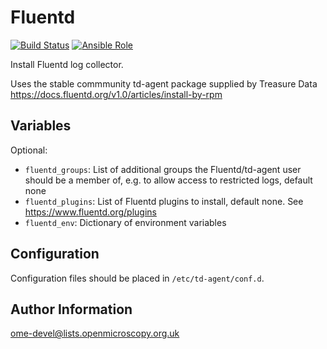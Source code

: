 Fluentd
=======

[![Build Status](https://travis-ci.org/ome/ansible-role-fluentd.svg)](https://travis-ci.org/ome/ansible-role-fluentd)
[![Ansible Role](https://img.shields.io/ansible/role/41884.svg)](https://galaxy.ansible.com/ome/fluentd/)

Install Fluentd log collector.

Uses the stable commmunity td-agent package supplied by Treasure Data https://docs.fluentd.org/v1.0/articles/install-by-rpm


Variables
---------

Optional:
- `fluentd_groups`: List of additional groups the Fluentd/td-agent user should be a member of, e.g. to allow access to restricted logs, default none
- `fluentd_plugins`: List of Fluentd plugins to install, default none. See https://www.fluentd.org/plugins
- `fluentd_env`: Dictionary of environment variables


Configuration
-------------

Configuration files should be placed in `/etc/td-agent/conf.d`.


Author Information
------------------

ome-devel@lists.openmicroscopy.org.uk
